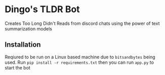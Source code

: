 # Dingo's TLDR Bot

Creates Too Long Didn't Reads from discord chats using the power of text summarization models

## Installation

Reqiured to be run on a Linux based machine due to `bitsandbytes` being used.
Run `pip install -r requirements.txt`
then you can run `app.py` to start the bot
